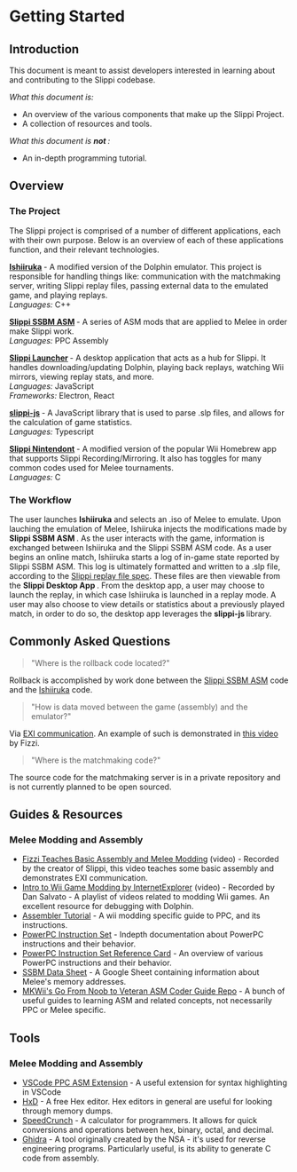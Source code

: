 # Getting Started

## Introduction
This document is meant to assist developers interested in learning about and contributing to the Slippi codebase. 

<i> What this document is: </i> <br>
* An overview of the various components that make up the Slippi Project. 
* A collection of resources and tools. 

<i> What this document is <b> not </b>: </i> <br>
* An in-depth programming tutorial.

## Overview

### The Project
The Slippi project is comprised of a number of different applications, each with their own purpose. Below is an overview of each of these applications function, and their relevant technologies.

<b> [Ishiiruka](https://github.com/project-slippi/Ishiiruka) </b> - A modified version of the Dolphin emulator. This project is responsible for handling things like: communication with the matchmaking server, writing Slippi replay files, passing external data to the emulated game, and playing replays. 
<br> <i> Languages: </i> C++ 

<b> [Slippi SSBM ASM](https://github.com/project-slippi/slippi-ssbm-asm) </b> - A series of ASM mods that are applied to Melee in order make Slippi work.
<br> <i> Languages: </i> PPC Assembly

<b> [Slippi Launcher](https://github.com/project-slippi/slippi-launcher) </b> - A desktop application that acts as a hub for Slippi. It handles downloading/updating Dolphin, playing back replays, watching Wii mirrors, viewing replay stats, and more.
<br> <i> Languages: </i> JavaScript
<br> <i> Frameworks: </i> Electron, React

<b> [slippi-js](https://github.com/project-slippi/slippi-js) </b> - A JavaScript library that is used to parse .slp files, and allows for the calculation of game statistics. 
<br> <i> Languages: </i> Typescript

<b> [Slippi Nintendont](https://github.com/project-slippi/Nintendont) </b> - A modified version of the popular Wii Homebrew app that supports Slippi Recording/Mirroring. It also has toggles for many common codes used for Melee tournaments.
<br> <i> Languages: </i> C

### The Workflow

The user launches <b>Ishiiruka</b> and selects an .iso of Melee to emulate. Upon lauching the emulation of Melee, Ishiiruka injects the modifications made by <b> Slippi SSBM ASM </b>. As the user interacts with the game, information is exchanged between Ishiiruka and the Slippi SSBM ASM code. As a user begins an online match, Ishiiruka starts a log of in-game state reported by Slippi SSBM ASM. This log is ultimately formatted and written to a .slp file, according to the [Slippi replay file spec](https://github.com/project-slippi/slippi-wiki/blob/master/COMM_SPEC.md). These files are then viewable from the <b> Slippi Desktop App </b>. From the desktop app, a user may choose to launch the replay, in which case Ishiiruka is launched in a replay mode. A user may also choose to view details or statistics about a previously played match, in order to do so, the desktop app leverages the <b> slippi-js </b> library.  


## Commonly Asked Questions
> "Where is the rollback code located?"  

Rollback is accomplished by work done between the [Slippi SSBM ASM](https://github.com/project-slippi/slippi-ssbm-asm/search?p=1&q=rollback&unscoped_q=rollback) code and the [Ishiiruka](https://github.com/project-slippi/Ishiiruka/search?q=rollback&unscoped_q=rollback) code.

> "How is data moved between the game (assembly) and the emulator?"

Via [EXI communication](https://github.com/project-slippi/Ishiiruka/blob/slippi/Source/Core/Core/HW/EXI_DeviceSlippi.cpp). An example of such is demonstrated in [this video](https://www.youtube.com/watch?v=NOq49h0tkBI) by Fizzi.

> "Where is the matchmaking code?"

The source code for the matchmaking server is in a private repository and is not currently planned to be open sourced.

## Guides & Resources

### Melee Modding and Assembly
* [Fizzi Teaches Basic Assembly and Melee Modding](https://www.youtube.com/watch?v=NOq49h0tkBI) (video) - Recorded by the creator of Slippi, this video teaches some basic assembly and demonstrates EXI communication.
* [Intro to Wii Game Modding by InternetExplorer](https://www.youtube.com/watch?v=IOyQhK2OCs0&list=PL6GfYYW69Pa2L8ZuT5lGrJoC8wOWvbIQv) (video) - Recorded by Dan Salvato - A playlist of videos related to modding Wii games. An excellent resource for debugging with Dolphin.
* [Assembler Tutorial](http://wiibrew.org/wiki/Assembler_Tutorial) - A wii modding specific guide to PPC, and its instructions. 
* [PowerPC Instruction Set](https://www.ibm.com/support/knowledgecenter/en/ssw_aix_71/assembler/idalangref_ins_set.html) - Indepth documentation about PowerPC instructions and their behavior.
* [PowerPC Instruction Set Reference Card](http://www.tentech.ca/downloads/other/PPC_Quick_Ref_Card-Rev1_Oct12_2010.pdf) - An overview of various PowerPC instructions and their behavior.
* [SSBM Data Sheet](https://docs.google.com/spreadsheets/d/1JX2w-r2fuvWuNgGb6D3Cs4wHQKLFegZe2jhbBuIhCG8/preview#gid=12) - A Google Sheet containing information about Melee's memory addresses.
* [MKWii's Go From Noob to Veteran ASM Coder Guide Repo](https://mkwii.com/showthread.php?tid=1114) - A bunch of useful guides to learning ASM and related concepts, not necessarily PPC or Melee specific.

## Tools

### Melee Modding and Assembly
* [VSCode PPC ASM Extension](https://marketplace.visualstudio.com/items?itemName=OGoodness.powerpc-syntax) - A useful extension for syntax highlighting in VSCode
* [HxD](https://mh-nexus.de/en/hxd/) - A free Hex editor. Hex editors in general are useful for looking through memory dumps. 
* [SpeedCrunch](https://speedcrunch.org/) - A calculator for programmers. It allows for quick conversions and operations between hex, binary, octal, and decimal. 
* [Ghidra](https://ghidra-sre.org/) - A tool originally created by the NSA - it's used for reverse engineering programs. Particularly useful, is its ability to generate C code from assembly. 

